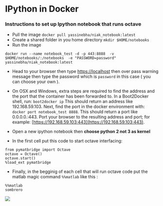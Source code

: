 IPython in Docker
=================

### Instructions to set up Ipython notebook that runs octave 

*  Pull the image `docker pull yassinebha/niak_notebook:latest`
*  Create a shared folder in you home directory `mkdir $HOME/notebooks`
*  Run the image

```
docker run --name notebook_test -d -p 443:8888  -v $HOME/notebooks/:/notebooks  -e "PASSWORD=password" yassinebha/niak_notebook:latest
```
*  Head to your browser then type [https://localhost](https://localhost) then over pass warning message then type the password which is `password` in this case ( you can choose your own ).

*  On OSX and Windows, extra steps are required to find the address and the port that the container has been forwarded to. In a Boot2Docker shell, run: `boot2docker ip` This should return an address like 192.168.59.103. Next, find the port in the docker environment with: `docker port notebook_test 8888`. This should return a port like 0.0.0.0.:443.
 Port your browser to the resulting address and port; for example: [https://192.168.59.103:443](https://192.168.59.103:443).

*  Open a new ipython notebook then __choose  python 2 not 3 as kernel__
*  In the first cell put this code to start octave interfacing: 

```
from pymatbridge import Octave
octave = Octave()
octave.start()
%load_ext pymatbridge
```
*  Finally, in the begginig of each cell that will run octave code put the matlab magic command `%%matlab` like this :

```
%%matlab
sombrero
```
[![](https://images.microbadger.com/badges/version/yassinebha/niak_notebook.svg)](https://microbadger.com/images/yassinebha/niak_notebook "Get your own version badge on microbadger.com")
